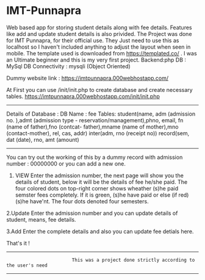 # IMT-Punnapra
Web based app for storing student details along with fee details. Features like add and update student details is also privided.
The Project was done for IMT Punnapra, for their official use. They Just need to use this as localhost so I haven't included anything to adjust the layout when seen in mobile. The template used is downloaded from https://templated.co/ . I was an Ultimate beginner and this is my very first project. 
  Backend:php
  DB : MySql
  DB Connectivity : mysqli (Object Oriented)
  
Dummy website link : https://imtpunnapra.000webhostapp.com/

At First you can use                 /init/init.php             to create database and create necessary tables.
https://imtpunnapra.000webhostapp.com/init/init.php

*****************************************************************************************************************************

Details of Database :
  DB Name : fee
  Tables:
      student(name, adm (admission no. ),admt (admission type - reservation/management),phno, email, fn (name of father),fno (contcat- father),mname (name of mother),mno (contact-mother), rel, cas, addr)
      inter(adm, rno (receipt no))
      record(sem, dat (date), rno, amt (amount)
      
*****************************************************************************************************************************

You can try out the working of this by a dummy record with admission number : 00000000 
or you can add a new one.

1. VIEW
Enter the admission number, the next page will show you the details of student, below it will be the details of fee he/she paid.
The four colored dots on top-right corner shows wheather (s)he paid semster fees completely. If it is green, (s)he have paid or else (if red) (s)he have'nt. The four dots denoted four semesters.

2.Update
Enter the admission number and you can update details of student, means, fee details.

3.Add
Enter the complete details and also you can update fee detials here.


That's it !

*****************************************************************************************************************************
                            This was a project done strictly according to the user's need
*****************************************************************************************************************************
